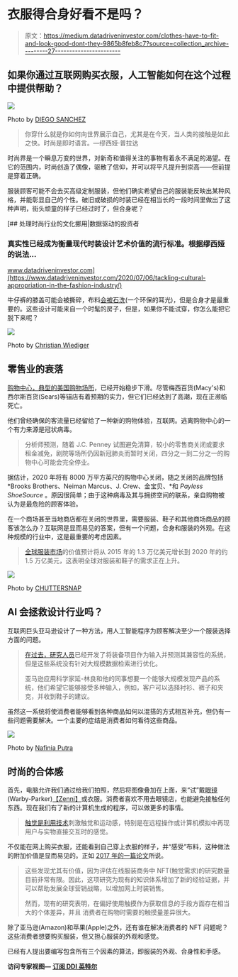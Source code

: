 # 衣服得合身好看不是吗？

> 原文：<https://medium.datadriveninvestor.com/clothes-have-to-fit-and-look-good-dont-they-9865b8feb8c7?source=collection_archive---------27----------------------->

## 如果你通过互联网购买衣服，人工智能如何在这个过程中提供帮助？

![](img/6cf0954ca9614f8245f563327fc0c5c6.png)

Photo by [DIEGO SANCHEZ](https://unsplash.com/@ediegosanchez?utm_source=unsplash&utm_medium=referral&utm_content=creditCopyText)

> 你穿什么就是你如何向世界展示自己，尤其是在今天，当人类的接触是如此之快。时尚是即时语言。—缪西娅·普拉达

时尚界是一个瞬息万变的世界，对新奇和值得关注的事物有着永不满足的渴望。在它的范围内，时尚创造了偶像，驱散了信仰，并可以将平凡提升到崇高——但前提是穿着正确。

服装顾客可能不会去买高级定制服装，但他们确实希望自己的服装能反映出某种风格，并能彰显自己的个性。破旧或破损的时装已经在相当长的一段时间里做出了这种声明，街头顽童的样子已经过时了，但合身呢？

[](https://www.datadriveninvestor.com/2020/07/06/tackling-cultural-appropriation-in-the-fashion-industry/) [## 处理时尚行业的文化挪用|数据驱动的投资者

### 真实性已经成为衡量现代时装设计艺术价值的流行标准。根据缪西娅的说法…

www.datadriveninvestor.com](https://www.datadriveninvestor.com/2020/07/06/tackling-cultural-appropriation-in-the-fashion-industry/) 

牛仔裤的膝盖可能会被撕碎，布料[会被石洗](https://www.nrdc.org/stories/are-my-denim-jeans-bad-environment)(一个环保的耳光)，但是合身才是最重要的。这些设计可能来自一个时髦的房子，但是，如果你不能试穿，你怎么能把它脱下来呢？

![](img/8452f8c916333c36e299c22ec95788b1.png)

Photo by [Christian Wiediger](https://unsplash.com/@christianw?utm_source=unsplash&utm_medium=referral&utm_content=creditCopyText)

## 零售业的衰落

[购物中心，典型的美国购物场所](https://www.businessinsider.com/american-retail-apocalypse-in-photos-2018-1#:~:text=50%20haunting%20photos%20of%20abandoned%20shopping%20malls%20across%20America&text=American%20malls%20are%20closing%20all,8%2C600%20store%20closings%20in%202019.)，已经开始稳步下滑。尽管梅西百货(Macy's)和西尔斯百货(Sears)等锚店有着预期的实力，但它们已经达到了高潮，现在正濒临死亡。

他们曾经确保的客流量已经留给了一种新的购物体验，互联网。逃离购物中心的一个有力来源是冠状病毒。

> 分析师预测，随着 J.C. Penney 试图避免清算，较小的零售商关闭或要求租金减免，剧院等场所仍因新冠肺炎而暂时关闭，四分之一到二分之一的购物中心可能会完全停业。

据估计，2020 年将有 8000 万平方英尺的购物中心关闭，随之关闭的品牌包括 *Brooks Brothers、Neiman Marcus、J. Crew、金宝贝、*和 *Payless ShoeSource* 。原因很简单；由于这种病毒及其与拥挤空间的联系，亲自购物被认为是最危险的顾客体验。

在一个商场甚至当地商店都在关闭的世界里，需要服装、鞋子和其他商场商品的顾客该怎么办？互联网是显而易见的答案，但有一个问题，合身和服装的外观。在这种规模的行业中，这是最重要的考虑因素。

> [全球服装市场](https://www.statista.com/statistics/821415/value-of-the-global-apparel-market/)的价值预计将从 2015 年的 1.3 万亿美元增长到 2020 年的约 1.5 万亿美元，这表明全球对服装和鞋子的需求正在上升。

![](img/7ee9c6cb8c1144b41fa4fd42c5d966e9.png)

Photo by [CHUTTERSNAP](https://unsplash.com/@chuttersnap?utm_source=unsplash&utm_medium=referral&utm_content=creditCopyText)

## AI 会拯救设计行业吗？

互联网巨头亚马逊设计了一种方法，用人工智能程序为顾客解决至少一个服装选择方面的问题。

> [在过去，研究人员](https://www.amazon.science/blog/how-computer-vision-will-help-amazon-customers-shop-online)已经开发了将装备项目作为输入并预测其兼容性的系统，但是这些系统没有针对大规模数据检索进行优化。
> 
> 亚马逊应用科学家延-林良和他的同事想要一个能够大规模发现产品的系统，他们希望它能够接受多种输入，例如，客户可以选择衬衫、裤子和夹克，并收到鞋子的建议。

虽然这一系统将使消费者能够看到各种商品如何以混搭的方式相互补充，但仍有一些问题需要解决。一个主要的症结是消费者如何看待这些商品。

![](img/003df46df0d3f1fcd00e74260937af14.png)

Photo by [Nafinia Putra](https://unsplash.com/@nputra?utm_source=unsplash&utm_medium=referral&utm_content=creditCopyText)

## 时尚的合体感

首先，电脑允许我们通过给我们拍照，然后将图像叠加在上面，来“试”戴[眼镜](https://apps.apple.com/us/developer/warby-parker/id1107693362)(Warby-Parker)[【Zenni】](https://www.zennioptical.com/c/faq#virtual-try-on-faq)或衣服。消费者喜欢不用去眼镜店，也能避免接触任何东西。现在我们有了新的计算机生成的程序，可以做更多的事情。

> [触觉是利用技术](https://www.google.com/search?q=haptics&rlz=1C5CHFA_enUS854US854&oq=haptics&aqs=chrome..69i57j0l7.2384j1j7&sourceid=chrome&ie=UTF-8)刺激触觉和运动感，特别是在远程操作或计算机模拟中再现用户与实物直接交互时的感觉。

不仅能在网上购买衣服，还能看到自己穿上衣服的样子，并“感受”布料，这种做法的附加价值是显而易见的。正如 [2017 年的一篇论文](https://www.emerald.com/insight/content/doi/10.1108/JFMM-02-2016-0018/full/html)所说。

> 这些发现尤其有价值，因为评估在线服装商务中 NFT(触觉需求)的研究数量目前非常有限。因此，这项研究为现有的知识体系增加了新的经验证据，并可以帮助发展全球营销战略，以增加网上时装销售。
> 
> 然而，现有的研究表明，在偏好使用触摸作为获取信息的手段方面存在相当大的个体差异，并且
> 消费者在购物时需要的触摸量差异很大。

除了亚马逊(Amazon)和苹果(Apple)之外，还有谁在解决消费者的 NFT 问题呢？这些消费者想要购买服装，但又担心服装的外观和感觉。

已经有人提出要编写包含所有三个因素的算法，即服装的外观、合身性和手感。

**访问专家视图—** [**订阅 DDI 英特尔**](https://datadriveninvestor.com/ddi-intel)